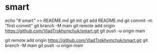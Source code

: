 # smart

echo "# smart" >> README.md
git init
git add README.md
git commit -m "first commit"
git branch -M main
git remote add origin https://github.com/VladTrokhymchuk/smart.git
git push -u origin main

git remote add origin https://github.com/VladTrokhymchuk/smart.git
git branch -M main
git push -u origin main


